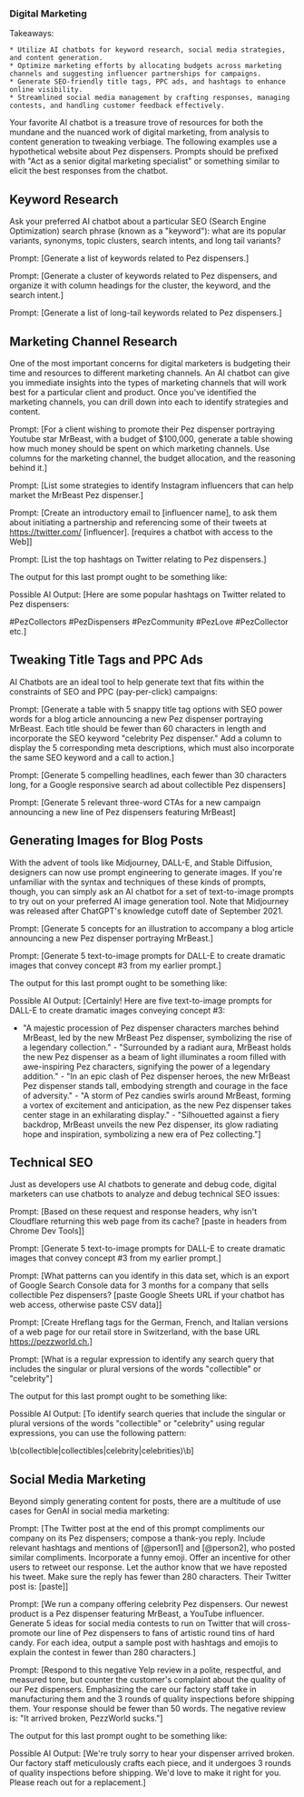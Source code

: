### Digital Marketing

Takeaways:

    * Utilize AI chatbots for keyword research, social media strategies, and content generation.
    * Optimize marketing efforts by allocating budgets across marketing channels and suggesting influencer partnerships for campaigns.
    * Generate SEO-friendly title tags, PPC ads, and hashtags to enhance online visibility.
    * Streamlined social media management by crafting responses, managing contests, and handling customer feedback effectively.

Your favorite AI chatbot is a treasure trove of resources for both the mundane and the nuanced work of digital marketing, from analysis to content generation to tweaking verbiage. The following examples use a hypothetical website about Pez dispensers. Prompts should be prefixed with "Act as a senior digital marketing specialist" or something similar to elicit the best responses from the chatbot.

## Keyword Research

Ask your preferred AI chatbot about a particular SEO (Search Engine Optimization) search phrase (known as a "keyword"): what are its popular variants, synonyms, topic clusters, search intents, and long tail variants?

Prompt:
[Generate a list of keywords related to Pez dispensers.]

Prompt:
[Generate a cluster of keywords related to Pez dispensers, and organize it with column headings for the cluster, the keyword, and the search intent.]

Prompt:
[Generate a list of long-tail keywords related to Pez dispensers.]

## Marketing Channel Research

One of the most important concerns for digital marketers is budgeting their time and resources to different marketing channels. An AI chatbot can give you immediate insights into the types of marketing channels that will work best for a particular client and product. Once you've identified the marketing channels, you can drill down into each to identify strategies and content.

Prompt:
[For a client wishing to promote their Pez dispenser portraying Youtube star MrBeast, with a budget of $100,000, generate a table showing how much money should be spent on which marketing channels. Use columns for the marketing channel, the budget allocation, and the reasoning behind it.]

Prompt:
[List some strategies to identify Instagram influencers that can help market the MrBeast Pez dispenser.]

Prompt:
[Create an introductory email to [influencer name], to ask them about initiating a partnership and referencing some of their tweets at https://twitter.com/ [influencer]. [requires a chatbot with access to the Web]]

Prompt:
[List the top hashtags on Twitter relating to Pez dispensers.]

The output for this last prompt ought to be something like:

Possible AI Output:
[Here are some popular hashtags on Twitter related to Pez dispensers:

#PezCollectors #PezDispensers #PezCommunity #PezLove #PezCollector etc.]

## Tweaking Title Tags and PPC Ads

AI Chatbots are an ideal tool to help generate text that fits within the constraints of SEO and PPC (pay-per-click) campaigns:

Prompt:
[Generate a table with 5 snappy title tag options with SEO power words for a blog article announcing a new Pez dispenser portraying MrBeast. Each title should be fewer than 60 characters in length and incorporate the SEO keyword "celebrity Pez dispenser." Add a column to display the 5 corresponding meta descriptions, which must also incorporate the same SEO keyword and a call to action.]

Prompt:
[Generate 5 compelling headlines, each fewer than 30 characters long, for a Google responsive search ad about collectible Pez dispensers]

Prompt:
[Generate 5 relevant three-word CTAs for a new campaign announcing a new line of Pez dispensers featuring MrBeast]

## Generating Images for Blog Posts

With the advent of tools like Midjourney, DALL-E, and Stable Diffusion, designers can now use prompt engineering to generate images. If you're unfamiliar with the syntax and techniques of these kinds of prompts, though, you can simply ask an AI chatbot for a set of text-to-image prompts to try out on your preferred AI image generation tool. Note that Midjourney was released after ChatGPT's knowledge cutoff date of September 2021.

Prompt:
[Generate 5 concepts for an illustration to accompany a blog article announcing a new Pez dispenser portraying MrBeast.]

Prompt:
[Generate 5 text-to-image prompts for DALL-E to create dramatic images that convey concept #3 from my earlier prompt.]

The output for this last prompt ought to be something like:

Possible AI Output:
[Certainly! Here are five text-to-image prompts for DALL-E to create dramatic images conveying concept #3:
- "A majestic procession of Pez dispenser characters marches behind MrBeast, led by the new MrBeast Pez dispenser, symbolizing the rise of a legendary collection." - "Surrounded by a radiant aura, MrBeast holds the new Pez dispenser as a beam of light illuminates a room filled with awe-inspiring Pez characters, signifying the power of a legendary addition." - "In an epic clash of Pez dispenser heroes, the new MrBeast Pez dispenser stands tall, embodying strength and courage in the face of adversity." - "A storm of Pez candies swirls around MrBeast, forming a vortex of excitement and anticipation, as the new Pez dispenser takes center stage in an exhilarating display." - "Silhouetted against a fiery backdrop, MrBeast unveils the new Pez dispenser, its glow radiating hope and inspiration, symbolizing a new era of Pez collecting."]

## Technical SEO

Just as developers use AI chatbots to generate and debug code, digital marketers can use chatbots to analyze and debug technical SEO issues:

Prompt:
[Based on these request and response headers, why isn't Cloudflare returning this web page from its cache? [paste in headers from Chrome Dev Tools]]

Prompt:
[Generate 5 text-to-image prompts for DALL-E to create dramatic images that convey concept #3 from my earlier prompt.]

Prompt:
[What patterns can you identify in this data set, which is an export of Google Search Console data for 3 months for a company that sells collectible Pez dispensers? [paste Google Sheets URL if your chatbot has web access, otherwise paste CSV data]]

Prompt:
[Create Hreflang tags for the German, French, and Italian versions of a web page for our retail store in Switzerland, with the base URL https://pezzworld.ch.]

Prompt:
[What is a regular expression to identify any search query that includes the singular or plural versions of the words "collectible" or "celebrity"]

The output for this last prompt ought to be something like:

Possible AI Output:
[To identify search queries that include the singular or plural versions of the words "collectible" or "celebrity" using regular expressions, you can use the following pattern:

\b(collectible|collectibles|celebrity|celebrities)\b]

## Social Media Marketing

Beyond simply generating content for posts, there are a multitude of use cases for GenAI in social media marketing:

Prompt:
[The Twitter post at the end of this prompt compliments our company on its Pez dispensers; compose a thank-you reply. Include relevant hashtags and mentions of [@person1] and [@person2], who posted similar compliments. Incorporate a funny emoji. Offer an incentive for other users to retweet our response. Let the author know that we have reposted his tweet. Make sure the reply has fewer than 280 characters. Their Twitter post is: [paste]]

Prompt:
[We run a company offering celebrity Pez dispensers. Our newest product is a Pez dispenser featuring MrBeast, a YouTube influencer. Generate 5 ideas for social media contests to run on Twitter that will cross-promote our line of Pez dispensers to fans of artistic round tins of hard candy. For each idea, output a sample post with hashtags and emojis to explain the contest in fewer than 280 characters.]

Prompt:
[Respond to this negative Yelp review in a polite, respectful, and measured tone, but counter the customer's complaint about the quality of our Pez dispensers. Emphasizing the care our factory staff take in manufacturing them and the 3 rounds of quality inspections before shipping them. Your response should be fewer than 50 words. The negative review is: "It arrived broken, PezzWorld sucks."]

The output for this last prompt ought to be something like:

Possible AI Output:
[We're truly sorry to hear your dispenser arrived broken. Our factory staff meticulously crafts each piece, and it undergoes 3 rounds of quality inspections before shipping. We'd love to make it right for you. Please reach out for a replacement.]